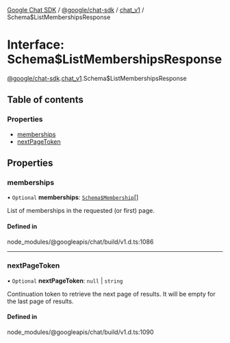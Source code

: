[Google Chat SDK](../README.md) / [@google/chat-sdk](../modules/google_chat_sdk.md) / [chat\_v1](../modules/google_chat_sdk.chat_v1.md) / Schema$ListMembershipsResponse

# Interface: Schema$ListMembershipsResponse

[@google/chat-sdk](../modules/google_chat_sdk.md).[chat_v1](../modules/google_chat_sdk.chat_v1.md).Schema$ListMembershipsResponse

## Table of contents

### Properties

- [memberships](google_chat_sdk.chat_v1.Schema_ListMembershipsResponse.md#memberships)
- [nextPageToken](google_chat_sdk.chat_v1.Schema_ListMembershipsResponse.md#nextpagetoken)

## Properties

### memberships

• `Optional` **memberships**: [`Schema$Membership`](google_chat_sdk.chat_v1.Schema_Membership.md)[]

List of memberships in the requested (or first) page.

#### Defined in

node_modules/@googleapis/chat/build/v1.d.ts:1086

___

### nextPageToken

• `Optional` **nextPageToken**: ``null`` \| `string`

Continuation token to retrieve the next page of results. It will be empty for the last page of results.

#### Defined in

node_modules/@googleapis/chat/build/v1.d.ts:1090
